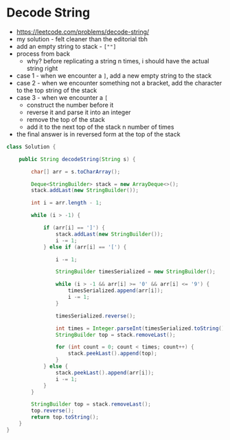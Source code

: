 # Decode String

- https://leetcode.com/problems/decode-string/
- my solution - felt cleaner than the editorial tbh
- add an empty string to stack - `[""]`
- process from back
  - why? before replicating a string n times, i should have the actual string right
- case 1 - when we encounter a `]`, add a new empty string to the stack
- case 2 - when we encounter something not a bracket, add the character to the top string of the stack
- case 3 - when we encounter a `[`
  - construct the number before it
  - reverse it and parse it into an integer
  - remove the top of the stack
  - add it to the next top of the stack n number of times
- the final answer is in reversed form at the top of the stack

```java
class Solution {

    public String decodeString(String s) {

        char[] arr = s.toCharArray();

        Deque<StringBuilder> stack = new ArrayDeque<>();
        stack.addLast(new StringBuilder());

        int i = arr.length - 1;

        while (i > -1) {

            if (arr[i] == ']') {
                stack.addLast(new StringBuilder());
                i -= 1;
            } else if (arr[i] == '[') {

                i -= 1;

                StringBuilder timesSerialized = new StringBuilder();

                while (i > -1 && arr[i] >= '0' && arr[i] <= '9') {
                    timesSerialized.append(arr[i]);
                    i -= 1;
                }

                timesSerialized.reverse();

                int times = Integer.parseInt(timesSerialized.toString());
                StringBuilder top = stack.removeLast();

                for (int count = 0; count < times; count++) {
                    stack.peekLast().append(top);
                }
            } else {
                stack.peekLast().append(arr[i]);
                i -= 1;
            }
        }

        StringBuilder top = stack.removeLast();
        top.reverse();
        return top.toString();
    }
}
```
